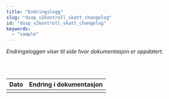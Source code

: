 ```yaml
---
title: "Endringslogg"
slug: "dsop_v2kontroll_skatt_changelog"
id: "dsop_v2kontroll_skatt_changelog"
keywords:
  - "sample"
---
```


*Endringsloggen viser til side hvor dokumentasjon er oppdatert.*

<br>

<br>


| Dato       | Endring i dokumentasjon                                                                                            |
|------------|--------------------------------------------------------------------------------------------------------------------|
|            |                                                                                                                    |